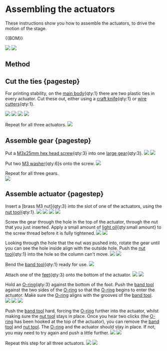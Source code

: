 # Assembling the actuators
These instructions show you how to assemble the actuators, to drive the motion of the stage.

{{BOM}}

[M3 washer]: "{cat:part}"
[light oil]: "{cat:part}"
[O-ring]: models/o_ring.md "{cat:part}"
[M3x25mm hex head screw]: models/m3_hex_head_screw.md "{cat:part}"
[feet]: models/feet.stl "{cat:3DPrinted, note: All three feet are in the one file.}"
[large gear]: models/large_gears.stl "{cat: 3DPrinted}"
[band tool]:  models/actuatortools.md#bandtool "{cat: 3DPrinted_tool}"
[nut tool]:  models/actuatortools.md#nuttool "{cat:3DPrinted_tool}"
[wire cutters]: "{cat:tool}"
[craft knife]: "{cat:tool}"
[main body]: models/delta_stage_main_body.md "{cat:3DPrinted}"

![](images/assembling_the_actuators/3D_printed_parts.jpg)
![](images/assembling_the_actuators/non_3D_printed_parts.jpg)

## Method

## Cut the ties {pagestep}

For printing stability, on the [main body]{qty:1} there are two plastic ties in every actuator.  Cut these out, either using a [craft knife]{qty:1} or [wire cutters]{qty:1}.  

![](images/assembling_the_actuators/ties.jpg)
![](images/assembling_the_actuators/cutter_ties.jpg)
![](images/assembling_the_actuators/knife_ties.jpg)
![](images/assembling_the_actuators/no_ties.jpg)

Repeat for all three actuators.
![](images/assembling_the_actuators/no_ties_all.jpg)

## Assemble gear {pagestep}

Put a [M3x25mm hex head screw]{qty:3} into one [large gear]{qty:3}.
![](images/assembling_the_actuators/screw_and_gear.jpg)
![](images/assembling_the_actuators/screw_in_gear.jpg)

Put two [M3 washer]{qty:6}s onto the screw.
![](images/assembling_the_actuators/washers_on_screw.jpg)  


Repeat for all three gears.  
![](images/assembling_the_actuators/washers_on_screw_all.jpg)

## Assemble actuator {pagestep}

Insert a [brass M3 nut]{qty:3} into the slot of one of the actuators, using the [nut tool]{qty:1}.
![](images/assembling_the_actuators/insert_nut.jpg)
![](images/assembling_the_actuators/nut_on_slot.jpg)
![](images/assembling_the_actuators/nut_on_slot_nut_tool.jpg)
![](images/assembling_the_actuators/nut_in_slot.jpg)

Screw the gear through the hole in the top of the actuator, through the nut that you just inserted.  Apply a small amount of [light oil]{qty:small amount} to the screw thread before it is fully tightened.
![](images/assembling_the_actuators/gear_in_top_hole.jpg)
![](images/assembling_the_actuators/screwing_gear.jpg)


Looking through the hole that the nut was pushed into, rotate the gear until you can see the hole inside align with the outside hole.  Push the [nut tool]{qty:1} into the hole so the column can't move.
![](images/assembling_the_actuators/gear_screwed.jpg)
![](images/assembling_the_actuators/nut_tool_in_hole.jpg)

Bend the [band tool]{qty:1} ready for use.
![](images/assembling_the_actuators/band_tool_bent.jpg)

Attach one of the [feet]{qty:3} onto the bottom of the actuator.
![](images/assembling_the_actuators/foot_profile.jpg)
![](images/assembling_the_actuators/foot_from_bottom.jpg)

Hold an [O-ring]{qty:3} against the bottom of the foot.  Push the [band tool] against the two sides of the [O-ring] so that the [O-ring] begins to enter the actuator.  Make sure the [O-ring] aligns with the grooves of the [band tool].  
![](images/assembling_the_actuators/o_ring_against_foot.jpg)
![](images/assembling_the_actuators/pushing_band_tool_o_ring.jpg)
![](images/assembling_the_actuators/pushing_band_tool_o_ring_2.jpg)

Push the [band tool] hard, forcing the [O-ring] further into the actuator, whilst making sure the [nut tool] stays in place.  Once you hear two clicks (the [O-ring] has been hooked at the top of the actuator), you can remove the [band tool] and [nut tool]. The [O-ring] and the actuator should stay in place.  If not, you may need to try again and push a little further.
![](images/assembling_the_actuators/pushing_firmly.jpg)
![](images/assembling_the_actuators/o_ring_complete.jpg)

Repeat this step for all three actuators.
![](images/assembling_the_actuators/o_ring_all.jpg)
![](images/assembling_the_actuators/gears_all.jpg)
